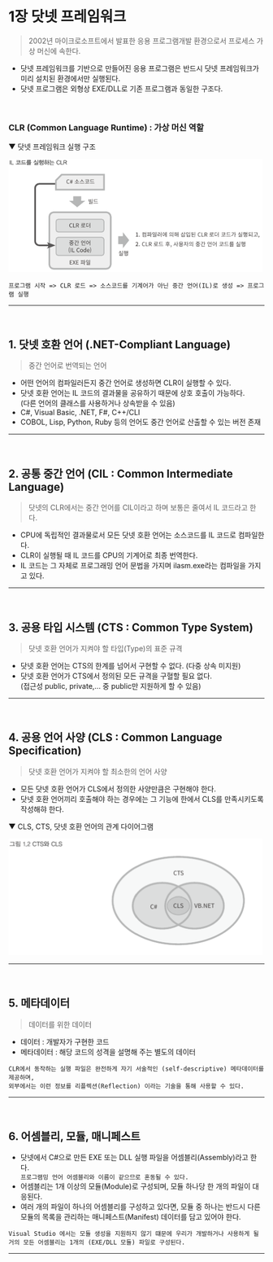 # 1장 닷넷 프레임워크
> 2002년 마이크로소프트에서 발표한 응용 프로그램개발 환경으로서 프로세스 가상 머신에 속한다.
- 닷넷 프레임워크를 기반으로 만들어진 응용 프로그램은 반드시 닷넷 프레임워크가 미리 설치된 환경에서만 실행된다.
- 닷넷 프로그램은 외형상 EXE/DLL로 기존 프로그램과 동일한 구조다.
<br>

### CLR (Common Language Runtime) : 가상 머신 역할
▼ 닷넷 프레임워크 실행 구조    

<img src="./Images/1_1.png" width="500"/>

```
프로그램 시작 => CLR 로드 => 소스코드를 기계어가 아닌 중간 언어(IL)로 생성 => 프로그램 실행
```
****
<br>

## 1. 닷넷 호환 언어 (.NET-Compliant Language)
> 중간 언어로 번역되는 언어
- 어떤 언어의 컴파일러든지 중간 언어로 생성하면 CLR이 실행할 수 있다.
- 닷넷 호환 언어는 IL 코드의 결과물을 공유하기 때문에 상호 호출이 가능하다.   
(다른 언어의 클래스를 사용하거나 상속받을 수 있음)
- C#, Visual Basic,  .NET, F#, C++/CLI
- COBOL, Lisp, Python, Ruby 등의 언어도 중간 언어로 산출할 수 있는 버전 존재
****
<br>

## 2. 공통 중간 언어 (CIL : Common Intermediate Language)
> 닷넷의 CLR에서는 중간 언어를 CIL이라고 하며 보통은 줄여서 IL 코드라고 한다.
- CPU에 독립적인 결과물로서 모든 닷넷 호환 언어는 소스코드를 IL 코드로 컴파일한다.
- CLR이 실행될 때 IL 코드를 CPU의 기계어로 최종 번역한다.
- IL 코드는 그 자체로 프로그래밍 언어 문법을 가지며 ilasm.exe라는 컴파일을 가지고 있다.   
****
<br>

## 3. 공용 타입 시스템 (CTS : Common Type System)
> 닷넷 호환 언어가 지켜야 할 타입(Type)의 표준 규격
- 닷넷 호환 언어는 CTS의 한계를 넘어서 구현할 수 없다. (다중 상속 미지원)
- 닷넷 호환 언어가 CTS에서 정의된 모든 규격을 구혈할 필요 없다.   
(접근성 public, private,... 중 public만 지원하게 할 수 있음)
****
<br>

## 4. 공용 언어 사양 (CLS : Common Language Specification)
> 닷넷 호환 언어가 지켜야 할 최소한의 언어 사양
- 모든 닷넷 호환 언어가 CLS에서 정의한 사양만큼은 구현해야 한다.
- 닷넷 호환 언어끼리 호출해야 하는 경우에는 그 기능에 한에서 CLS를 만족시키도록 작성해햐 한다.

▼ CLS, CTS, 닷넷 호환 언어의 관계 다이어그램    

<img src="./Images/1_2.png" width="500"/>

****
<br>

## 5. 메타데이터
> 데이터를 위한 데이터
- 데이터 : 개발자가 구현한 코드
- 메타데이터 : 해당 코드의 성격을 설명해 주는 별도의 데이터
```
CLR에서 동작하는 실행 파일은 완전하게 자기 서술적인 (self-descriptive) 메타데이터를 제공하며,
외부에서는 이런 정보를 리플렉션(Reflection) 이라는 기술을 통해 사용할 수 있다.
```
****
<br>

## 6. 어셈블리, 모듈, 매니페스트
- 닷넷에서 C#으로 만든 EXE 또는 DLL 실행 파일을 어셈블리(Assembly)라고 한다.    
`프로그램밍 언어 어셈블리와 이름이 같으므로 혼동될 수 있다.`
- 어셈블리는 1개 이상의 모듈(Module)로 구성되며, 모듈 하나당 한 개의 파일이 대응된다.
- 여러 개의 파일이 하나의 어셈블리를 구성하고 있다면, 모듈 중 하나는 반드시 다른 모듈의 목록을 관리하는 매니페스트(Manifest) 데이터를 담고 있어야 한다.
```
Visual Studio 에서는 모듈 생성을 지원하지 않기 떄문에 우리가 개발하거나 사용하게 될    
거의 모든 어셈블리는 1개의 (EXE/DLL 모듈) 파일로 구성된다.
```
****
<br>
